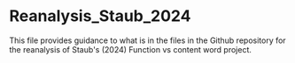 # Reanalysis_Staub_2024
This file provides guidance to what is in the files in the Github repository for the reanalysis of Staub's (2024) Function vs content word project.
